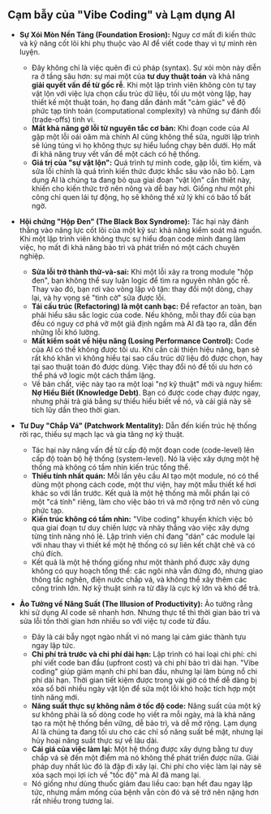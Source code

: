 

## Cạm bẫy của "Vibe Coding" và Lạm dụng AI

- **Sự Xói Mòn Nền Tảng (Foundation Erosion):** Nguy cơ mất đi kiến thức và kỹ năng cốt lõi khi phụ thuộc vào AI để viết code thay vì tự mình rèn luyện.
    - Đây không chỉ là việc quên đi cú pháp (syntax). Sự xói mòn này diễn ra ở tầng sâu hơn: sự mai một của **tư duy thuật toán** và khả năng **giải quyết vấn đề từ gốc rễ**. Khi một lập trình viên không còn tự tay vật lộn với việc lựa chọn cấu trúc dữ liệu, tối ưu một vòng lặp, hay thiết kế một thuật toán, họ đang dần đánh mất "cảm giác" về độ phức tạp tính toán (computational complexity) và những sự đánh đổi (trade-offs) tinh vi.
    - **Mất khả năng gỡ lỗi từ nguyên tắc cơ bản:** Khi đoạn code của AI gặp một lỗi oái oăm mà chính AI cũng không thể sửa, người lập trình sẽ lúng túng vì họ không thực sự hiểu luồng chạy bên dưới. Họ mất đi khả năng truy vết vấn đề một cách có hệ thống.
    - **Giá trị của "sự vật lộn":** Quá trình tự mình code, gặp lỗi, tìm kiếm, và sửa lỗi chính là quá trình kiến thức được khắc sâu vào não bộ. Lạm dụng AI là chúng ta đang bỏ qua giai đoạn "vật lộn" cần thiết này, khiến cho kiến thức trở nên nông và dễ bay hơi. Giống như một phi công chỉ quen lái tự động, họ sẽ không thể xử lý khi có bão tố bất ngờ.

- **Hội chứng "Hộp Đen" (The Black Box Syndrome):** Tác hại này đánh thẳng vào năng lực cốt lõi của một kỹ sư: khả năng kiểm soát mã nguồn. Khi một lập trình viên không thực sự hiểu đoạn code mình đang làm việc, họ mất đi khả năng bảo trì và phát triển nó một cách chuyên nghiệp.
    - **Sửa lỗi trở thành thử-và-sai:** Khi một lỗi xảy ra trong module "hộp đen", bạn không thể suy luận logic để tìm ra nguyên nhân gốc rễ. Thay vào đó, bạn rơi vào vòng lặp vô tận: thay đổi một dòng, chạy lại, và hy vọng sẽ "tình cờ" sửa được lỗi.
    - **Tái cấu trúc (Refactoring) là một canh bạc:** Để refactor an toàn, bạn phải hiểu sâu sắc logic của code. Nếu không, mỗi thay đổi của bạn đều có nguy cơ phá vỡ một giả định ngầm mà AI đã tạo ra, dẫn đến những lỗi khó lường.
    - **Mất kiểm soát về hiệu năng (Losing Performance Control):** Code của AI có thể không được tối ưu. Khi cần cải thiện hiệu năng, bạn sẽ rất khó khăn vì không hiểu tại sao cấu trúc dữ liệu đó được chọn, hay tại sao thuật toán đó được dùng. Việc thay đổi nó để tối ưu hơn có thể phá vỡ logic một cách thầm lặng.
    - Về bản chất, việc này tạo ra một loại "nợ kỹ thuật" mới và nguy hiểm: **Nợ Hiểu Biết (Knowledge Debt)**. Bạn có được code chạy được ngay, nhưng phải trả giá bằng sự thiếu hiểu biết về nó, và cái giá này sẽ tích lũy dần theo thời gian.

- **Tư Duy "Chắp Vá" (Patchwork Mentality):** Dẫn đến kiến trúc hệ thống rời rạc, thiếu sự mạch lạc và gia tăng nợ kỹ thuật.
    - Tác hại này nâng vấn đề từ cấp độ một đoạn code (code-level) lên cấp độ toàn bộ hệ thống (system-level). Nó là việc xây dựng một hệ thống mà không có tầm nhìn kiến trúc tổng thể.
    - **Thiếu tính nhất quán:** Mỗi lần yêu cầu AI tạo một module, nó có thể dùng một phong cách code, một thư viện, hay một mẫu thiết kế hơi khác so với lần trước. Kết quả là một hệ thống mà mỗi phần lại có một "cá tính" riêng, làm cho việc bảo trì và mở rộng trở nên vô cùng phức tạp.
    - **Kiến trúc không có tầm nhìn:** "Vibe coding" khuyến khích việc bỏ qua giai đoạn tư duy chiến lược và nhảy thẳng vào việc xây dựng từng tính năng nhỏ lẻ. Lập trình viên chỉ đang "dán" các module lại với nhau thay vì thiết kế một hệ thống có sự liên kết chặt chẽ và có chủ đích.
    - Kết quả là một hệ thống giống như một thành phố được xây dựng không có quy hoạch tổng thể: các ngôi nhà vẫn đứng đó, nhưng giao thông tắc nghẽn, điện nước chắp vá, và không thể xây thêm các công trình lớn. Nợ kỹ thuật sinh ra từ đây là cực kỳ lớn và khó để trả.

- **Ảo Tưởng về Năng Suất (The Illusion of Productivity):** Ảo tưởng rằng khi sử dụng AI code sẽ nhanh hơn. Nhưng thực tế thì thời gian bảo trì và sửa lỗi tốn thời gian hơn nhiều so với việc tự code từ đầu.
    - Đây là cái bẫy ngọt ngào nhất vì nó mang lại cảm giác thành tựu ngay lập tức.
    - **Chi phí trả trước và chi phí dài hạn:** Lập trình có hai loại chi phí: chi phí viết code ban đầu (upfront cost) và chi phí bảo trì dài hạn. "Vibe coding" giúp giảm mạnh chi phí ban đầu, nhưng lại làm bùng nổ chi phí dài hạn. Thời gian tiết kiệm được trong vài giờ có thể dễ dàng bị xóa sổ bởi nhiều ngày vật lộn để sửa một lỗi khó hoặc tích hợp một tính năng mới.
    - **Năng suất thực sự không nằm ở tốc độ code:** Năng suất của một kỹ sư không phải là số dòng code họ viết ra mỗi ngày, mà là khả năng tạo ra một hệ thống bền vững, dễ bảo trì, và dễ mở rộng. Lạm dụng AI là chúng ta đang tối ưu cho các chỉ số năng suất bề mặt, nhưng lại hủy hoại năng suất thực sự về lâu dài.
    - **Cái giá của việc làm lại:** Một hệ thống được xây dựng bằng tư duy chắp vá sẽ đến một điểm mà nó không thể phát triển được nữa. Giải pháp duy nhất lúc đó là đập đi xây lại. Chi phí cho việc làm lại này sẽ xóa sạch mọi lợi ích về "tốc độ" mà AI đã mang lại.
    - Nó giống như dùng thuốc giảm đau liều cao: bạn hết đau ngay lập tức, nhưng mầm mống của bệnh vẫn còn đó và sẽ trở nên nặng hơn rất nhiều trong tương lai. 



